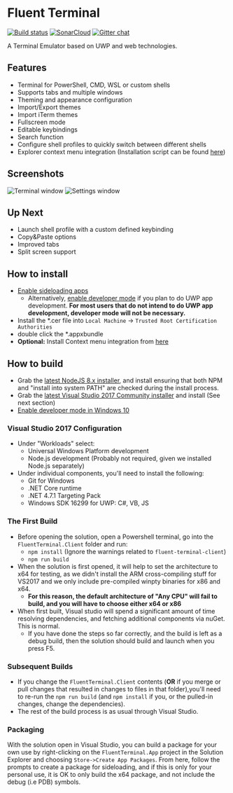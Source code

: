 # Fluent Terminal

[![Build status](https://ci.appveyor.com/api/projects/status/4r429bv594fxkygd/branch/master?svg=true)](https://ci.appveyor.com/project/felixse/fluentterminal/branch/master)
[![SonarCloud](https://sonarcloud.io/api/project_badges/measure?project=FluentTerminal&metric=alert_status)](https://sonarcloud.io/dashboard?id=FluentTerminal)
[![Gitter chat](https://badges.gitter.im/Join%20Chat.svg)](https://gitter.im/FluentTerminal)

A Terminal Emulator based on UWP and web technologies.

## Features

- Terminal for PowerShell, CMD, WSL or custom shells
- Supports tabs and multiple windows
- Theming and appearance configuration
- Import/Export themes
- Import iTerm themes
- Fullscreen mode
- Editable keybindings
- Search function
- Configure shell profiles to quickly switch between different shells
- Explorer context menu integration (Installation script can be found [here](https://github.com/felixse/FluentTerminal/tree/master/Explorer%20Context%20Menu%20Integration))

## Screenshots

![Terminal window](Screenshots/terminal.jpg)
![Settings window](Screenshots/settings.jpg)

## Up Next

- Launch shell profile with a custom defined keybinding
- Copy&Paste options
- Improved tabs
- Split screen support

## How to install

- [Enable sideloading apps](https://www.windowscentral.com/how-enable-windows-10-sideload-apps-outside-store)
  - Alternatively, [enable developer mode](https://docs.microsoft.com/en-US/windows/uwp/get-started/enable-your-device-for-development) if you plan to do UWP app development. **For most users that do not intend to do UWP app development, developer mode will not be necessary.**
- Install the *.cer file into `Local Machine` -> `Trusted Root Certification Authorities`
- double click the *.appxbundle
- **Optional:** Install Context menu integration from [here](https://github.com/felixse/FluentTerminal/tree/master/Explorer%20Context%20Menu%20Integration)

## How to build

- Grab the [latest NodeJS 8.x installer](https://nodejs.org/en/download/), and install ensuring that both NPM and "install into system PATH" are checked during the install process.
- Grab the [latest Visual Studio 2017 Community installer](https://www.visualstudio.com/downloads/) and install (See next section)
- [Enable developer mode in Windows 10](https://docs.microsoft.com/en-US/windows/uwp/get-started/enable-your-device-for-development)

### Visual Studio 2017 Configuration

- Under "Workloads" select:
  - Universal Windows Platform development
  - Node.js development (Probably not required, given we installed Node.js separately)
- Under individual components, you'll need to install the following:
  - Git for Windows
  - .NET Core runtime
  - .NET 4.7.1 Targeting Pack
  - Windows SDK 16299 for UWP: C#, VB, JS

### The First Build

- Before opening the solution, open a Powershell terminal, go into the `FluentTerminal.Client` folder and run:
  - `npm install` (Ignore the warnings related to `fluent-terminal-client`)
  - `npm run build`
- When the solution is first opened, it will help to set the architecture to x64 for testing, as we didn't install the ARM cross-compiling stuff for VS2017 and we only include pre-compiled winpty binaries for x86 and x64.
  - **For this reason, the default architecture of "Any CPU" will fail to build, and you will have to choose either x64 or x86**
- When first built, Visual studio will spend a significant amount of time resolving dependencies, and fetching additional components via nuGet. This is normal.
  - If you have done the steps so far correctly, and the build is left as a debug build, then the solution should build and launch when you press F5.

### Subsequent Builds

- If you change the `FluentTerminal.Client` contents (**OR** if you merge or pull changes that resulted in changes to files in that folder),you'll need to re-run the `npm run build` (and `npm install` if you, or the pulled-in changes, change the dependencies).
- The rest of the build process is as usual through Visual Studio.

### Packaging

With the solution open in Visual Studio, you can build a package for your own use by right-clicking on the `FluentTerminal.App` project in the Solution Explorer and choosing `Store->Create App Packages`. From here, follow the prompts to create a package for sideloading, and if this is only for your personal use, it is OK to only build the x64 package, and not include the debug (i.e PDB) symbols.

